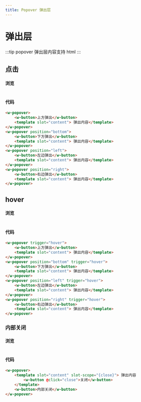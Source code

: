 ```yaml
---
title: Popover 弹出层
---
```

# 弹出层
:::tip
popover 弹出层内容支持 html
:::
## 点击

#### 浏览
#
<ClientOnly>
<popover-demo-1></popover-demo-1>
</ClientOnly>

#### 代码

```html
<w-popover>
    <w-button>上方弹出</w-button>
    <template slot="content"> 弹出内容</template>
</w-popover>
<w-popover position="bottom">
    <w-button>下方弹出</w-button>
    <template slot="content"> 弹出内容</template>
</w-popover>
<w-popover position="left">
    <w-button>左边弹出</w-button>
    <template slot="content"> 弹出内容</template>
</w-popover>
<w-popover position="right">
    <w-button>右边弹出</w-button>
    <template slot="content"> 弹出内容</template>
</w-popover>
```
## hover

#### 浏览
#
<ClientOnly>
<popover-demo-2></popover-demo-2>
</ClientOnly>

#### 代码

```html
<w-popover trigger="hover">
    <w-button>上方弹出</w-button>
    <template slot="content"> 弹出内容</template>
</w-popover>
<w-popover position="bottom" trigger="hover">
    <w-button>下方弹出</w-button>
    <template slot="content"> 弹出内容</template>
</w-popover>
<w-popover position="left" trigger="hover">
    <w-button>左边弹出</w-button>
    <template slot="content"> 弹出内容</template>
</w-popover>
<w-popover position="right" trigger="hover">
    <w-button>右边弹出</w-button>
    <template slot="content"> 弹出内容</template>
</w-popover>
```
### 内部关闭

#### 浏览
#
<ClientOnly>
<popover-demo-3></popover-demo-3>
</ClientOnly>

#### 代码

```html
<w-popover>
    <template slot="content" slot-scope="{close}"> 弹出内容
        <w-button @click="close">关闭</w-button>
    </template>
    <w-button>内部关闭</w-button>
</w-popover>
```